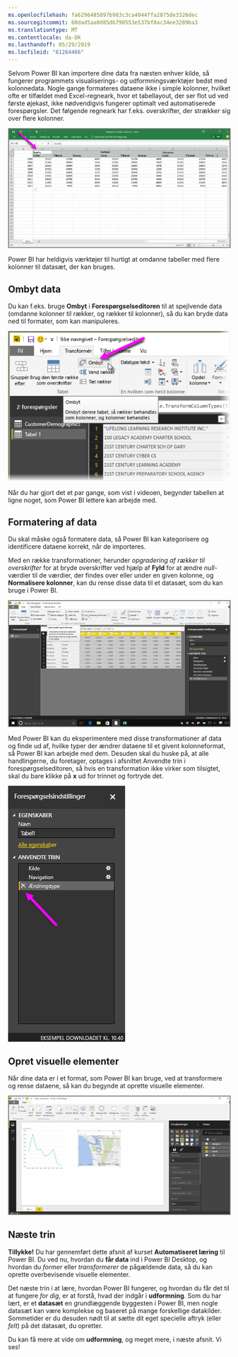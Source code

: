 ```yaml
---
ms.openlocfilehash: fa6296485897b983c3ca4044ffa2875de3326dec
ms.sourcegitcommit: 60dad5aa0d85db790553e537bf8ac34ee3289ba3
ms.translationtype: MT
ms.contentlocale: da-DK
ms.lasthandoff: 05/29/2019
ms.locfileid: "61264466"
---
```

Selvom Power BI kan importere dine data fra næsten enhver kilde, så fungerer programmets visualiserings- og udformningsværktøjer bedst med kolonnedata. Nogle gange formateres dataene ikke i simple kolonner, hvilket ofte er tilfældet med Excel-regneark, hvor et tabellayout, der ser flot ud ved første øjekast, ikke nødvendigvis fungerer optimalt ved automatiserede forespørgsler. Det følgende regneark har f.eks. overskrifter, der strækker sig over flere kolonner.

![](media/1-5-cleaning-irregular-data/1-5_1.png)

Power BI har heldigvis værktøjer til hurtigt at omdanne tabeller med flere kolonner til datasæt, der kan bruges.

## <a name="transpose-data"></a>Ombyt data
Du kan f.eks. bruge **Ombyt** i **Forespørgselseditoren** til at spejlvende data (omdanne kolonner til rækker, og rækker til kolonner), så du kan bryde data ned til formater, som kan manipuleres.

![](media/1-5-cleaning-irregular-data/1-5_2.png)

Når du har gjort det et par gange, som vist i videoen, begynder tabellen at ligne noget, som Power BI lettere kan arbejde med.

## <a name="format-data"></a>Formatering af data
Du skal måske også formatere data, så Power BI kan kategorisere og identificere dataene korrekt, når de importeres.

Med en række transformationer, herunder *opgradering af rækker til overskrifter* for at bryde overskrifter ved hjælp af **Fyld** for at ændre *null*-værdier til de værdier, der findes over eller under en given kolonne, og **Normalisere kolonner**, kan du rense disse data til et datasæt, som du kan bruge i Power BI.

![](media/1-5-cleaning-irregular-data/1-5_3.png)

Med Power BI kan du eksperimentere med disse transformationer af data og finde ud af, hvilke typer der ændrer dataene til et givent kolonneformat, så Power BI kan arbejde med dem. Desuden skal du huske på, at alle handlingerne, du foretager, optages i afsnittet Anvendte trin i forespørgselseditoren, så hvis en transformation ikke virker som tilsigtet, skal du bare klikke på **x** ud for trinnet og fortryde det.

![](media/1-5-cleaning-irregular-data/1-5_5.png)

## <a name="create-visuals"></a>Opret visuelle elementer
Når dine data er i et format, som Power BI kan bruge, ved at transformere og rense dataene, så kan du begynde at oprette visuelle elementer.

![](media/1-5-cleaning-irregular-data/1-5_4.png)

## <a name="next-steps"></a>Næste trin
**Tillykke!** Du har gennemført dette afsnit af kurset **Automatiseret læring** til Power BI. Du ved nu, hvordan du **får data** ind i Power BI Desktop, og hvordan du *former* eller *transformerer* de pågældende data, så du kan oprette overbevisende visuelle elementer.

Det næste trin i at lære, hvordan Power BI fungerer, og hvordan du får det til at fungere *for dig*, er at forstå, hvad der indgår i **udformning**. Som du har lært, er et **datasæt** en grundlæggende byggesten i Power BI, men nogle datasæt kan være komplekse og baseret på mange forskellige datakilder. Sommetider er du desuden nødt til at sætte dit eget specielle aftryk (eller *felt*) på det datasæt, du opretter.

Du kan få mere at vide om **udformning**, og meget mere, i næste afsnit. Vi ses!

